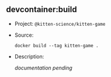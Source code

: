 ## devcontainer:build

-   Project: `@kitten-science/kitten-game`
-   Source:

    ```shell
    docker build --tag kitten-game .
    ```

-   Description:

    _documentation pending_
